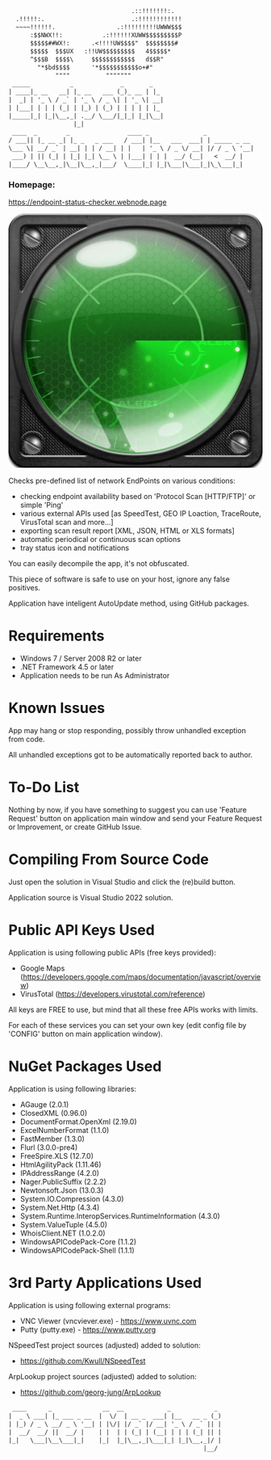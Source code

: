 ```
                                  .::!!!!!!!:.
  .!!!!!:.                        .:!!!!!!!!!!!!
  ~~~~!!!!!!.                 .:!!!!!!!!!UWWW$$$
      :$$NWX!!:           .:!!!!!!XUWW$$$$$$$$$P
      $$$$$##WX!:      .<!!!!UW$$$$"  $$$$$$$$#
      $$$$$  $$$UX   :!!UW$$$$$$$$$   4$$$$$*
      ^$$$B  $$$$\     $$$$$$$$$$$$   d$$R"
        "*$bd$$$$      '*$$$$$$$$$$$o+#"
             """"          """""""
 _____           _             _       _
| ____|_ __   __| |_ __   ___ (_)_ __ | |_
|  _| | '_ \ / _` | '_ \ / _ \| | '_ \| __|
| |___| | | | (_| | |_) | (_) | | | | | |_
|_____|_| |_|\__,_| .__/ \___/|_|_| |_|\__|
                  |_|
 ____  _        _                ____ _               _
/ ___|| |_ __ _| |_ _   _ ___   / ___| |__   ___  ___| | _____ _ __
\___ \| __/ _` | __| | | / __| | |   | '_ \ / _ \/ __| |/ / _ \ '__|
 ___) | || (_| | |_| |_| \__ \ | |___| | | |  __/ (__|   <  __/ |
|____/ \__\__,_|\__|\__,_|___/  \____|_| |_|\___|\___|_|\_\___|_|
```

### Homepage:
https://endpoint-status-checker.webnode.page

![image](https://raw.githubusercontent.com/ThePhOeNiX810815/Endpoint-Status-Checker/main/EndpointStatusCheckerImage.jpg)

Checks pre-defined list of network EndPoints on various conditions:

- checking endpoint availability based on 'Protocol Scan [HTTP/FTP]' or simple 'Ping'
- various external APIs used [as SpeedTest, GEO IP Loaction, TraceRoute, VirusTotal scan and more...]
- exporting scan result report [XML, JSON, HTML or XLS formats]
- automatic periodical or continuous scan options
- tray status icon and notifications

You can easily decompile the app, it's not obfuscated.

This piece of software is safe to use on your host, ignore any false positives.

Application have inteligent AutoUpdate method, using GitHub packages.

# Requirements
- Windows 7 / Server 2008 R2 or later
- .NET Framework 4.5 or later
- Application needs to be run As Administrator

# Known Issues
App may hang or stop responding, possibly throw unhandled exception from code.

All unhandled exceptions got to be automatically reported back to author. 

# To-Do List

Nothing by now, if you have something to suggest you can use 'Feature Request' button
on application main window and send your Feature Request or Improvement, or create GitHub Issue.

# Compiling From Source Code

Just open the solution in Visual Studio and click the (re)build button.

Application source is Visual Studio 2022 solution.

# Public API Keys Used

Application is using following public APIs (free keys provided):
- Google Maps (https://developers.google.com/maps/documentation/javascript/overview)
- VirusTotal (https://developers.virustotal.com/reference)

All keys are FREE to use, but mind that all these free APIs works with limits.

For each of these services you can set your own key (edit config file by 'CONFIG' button on main application window).

# NuGet Packages Used

Application is using following libraries:
- AGauge (2.0.1)
- ClosedXML (0.96.0)
- DocumentFormat.OpenXml (2.19.0)
- ExcelNumberFormat (1.1.0)
- FastMember (1.3.0)
- Flurl (3.0.0-pre4)
- FreeSpire.XLS (12.7.0)
- HtmlAgilityPack (1.11.46)
- IPAddressRange (4.2.0)
- Nager.PublicSuffix (2.2.2)
- Newtonsoft.Json (13.0.3)
- System.IO.Compression (4.3.0)
- System.Net.Http (4.3.4)
- System.Runtime.InteropServices.RuntimeInformation (4.3.0)
- System.ValueTuple (4.5.0)
- WhoisClient.NET (1.0.2.0)
- WindowsAPICodePack-Core (1.1.2)
- WindowsAPICodePack-Shell (1.1.1)

# 3rd Party Applications Used

Application is using following external programs:
- VNC Viewer (vncviever.exe) - https://www.uvnc.com
- Putty (putty.exe) - https://www.putty.org


NSpeedTest project sources (adjusted) added to solution:
- https://github.com/Kwull/NSpeedTest

ArpLookup project sources (adjusted) added to solution:
- https://github.com/georg-jung/ArpLookup


```
 ____      _              __  __            _            _
|  _ \ ___| |_ ___ _ __  |  \/  | __ _  ___| |__   __ _ (_)
| |_) / _ \ __/ _ \ '__| | |\/| |/ _` |/ __| '_ \ / _` || |
|  __/  __/ ||  __/ |    | |  | | (_| | (__| | | | (_| || |
|_|   \___|\__\___|_|    |_|  |_|\__,_|\___|_| |_|\__,_|/ |
                                                      |__/
```
